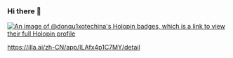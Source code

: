 ### Hi there 👋

[![An image of @donqu1xotechina's Holopin badges, which is a link to view their full Holopin profile](https://holopin.me/donqu1xotechina)](https://holopin.io/@donqu1xotechina)

https://illa.ai/zh-CN/app/ILAfx4p1C7MY/detail

<!--
**donqu1xotechina/donqu1xotechina** is a ✨ _special_ ✨ repository because its `README.md` (this file) appears on your GitHub profile.
[![An image of @donqu1xotechina's Holopin badges, which is a link to view their full Holopin profile](https://holopin.me/donqu1xotechina)](https://holopin.io/@donqu1xotechina)

Here are some ideas to get you started:

- 🔭 I’m currently working on ...
- 🌱 I’m currently learning ...
- 👯 I’m looking to collaborate on ...
- 🤔 I’m looking for help with ...
- 💬 Ask me about ...
- 📫 How to reach me: ...
- 😄 Pronouns: ...
- ⚡ Fun fact: ...
-->
